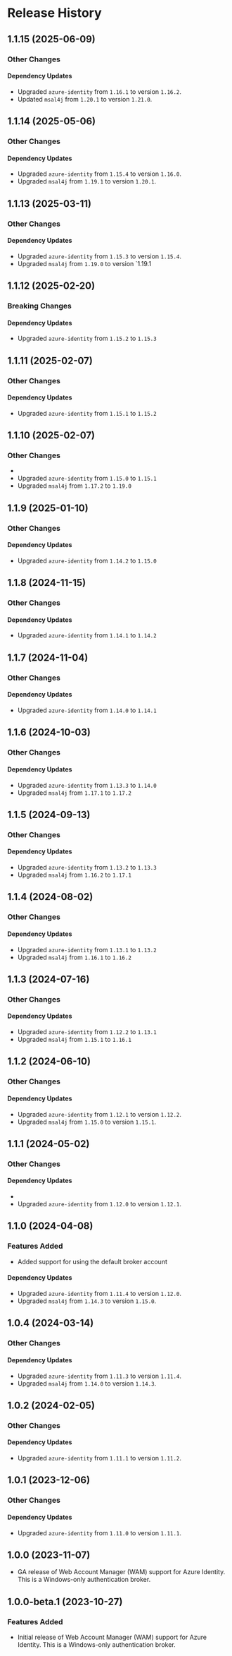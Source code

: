 # Release History

## 1.1.15 (2025-06-09)

### Other Changes

#### Dependency Updates

- Upgraded `azure-identity` from `1.16.1` to version `1.16.2`.
- Updated `msal4j` from `1.20.1` to version `1.21.0`.

## 1.1.14 (2025-05-06)

### Other Changes

#### Dependency Updates

- Upgraded `azure-identity` from `1.15.4` to version `1.16.0`.
- Upgraded `msal4j` from `1.19.1` to version `1.20.1`.

## 1.1.13 (2025-03-11)

### Other Changes

#### Dependency Updates

- Upgraded `azure-identity` from `1.15.3` to version `1.15.4`.
- Upgraded `msal4j` from `1.19.0` to version `1.19.1

## 1.1.12 (2025-02-20)

### Breaking Changes

#### Dependency Updates

- Upgraded `azure-identity` from `1.15.2` to `1.15.3`

## 1.1.11 (2025-02-07)

### Other Changes

#### Dependency Updates
- Upgraded `azure-identity` from `1.15.1` to `1.15.2`

## 1.1.10 (2025-02-07)

### Other Changes
- 
- Upgraded `azure-identity` from `1.15.0` to `1.15.1`
- Upgraded `msal4j` from `1.17.2` to `1.19.0`

## 1.1.9 (2025-01-10)

### Other Changes

#### Dependency Updates
- Upgraded `azure-identity` from `1.14.2` to `1.15.0`

## 1.1.8 (2024-11-15)

### Other Changes

#### Dependency Updates
- Upgraded `azure-identity` from `1.14.1` to `1.14.2` 

## 1.1.7 (2024-11-04)

### Other Changes

#### Dependency Updates
- Upgraded `azure-identity` from `1.14.0` to `1.14.1`

## 1.1.6 (2024-10-03)

### Other Changes

#### Dependency Updates
- Upgraded `azure-identity` from `1.13.3` to `1.14.0`
- Upgraded `msal4j` from `1.17.1` to `1.17.2`

## 1.1.5 (2024-09-13)

### Other Changes

#### Dependency Updates
- Upgraded `azure-identity` from `1.13.2` to `1.13.3`
- Upgraded `msal4j` from `1.16.2` to `1.17.1`

## 1.1.4 (2024-08-02)

### Other Changes

#### Dependency Updates
- Upgraded `azure-identity` from `1.13.1` to `1.13.2`
- Upgraded `msal4j` from `1.16.1` to `1.16.2`

## 1.1.3 (2024-07-16)

### Other Changes

#### Dependency Updates
- Upgraded `azure-identity` from `1.12.2` to `1.13.1`
- Upgraded `msal4j` from `1.15.1` to `1.16.1`

## 1.1.2 (2024-06-10)

### Other Changes

#### Dependency Updates

- Upgraded `azure-identity` from `1.12.1` to version `1.12.2`.
- Upgraded `msal4j` from `1.15.0` to version `1.15.1`.

## 1.1.1 (2024-05-02)

### Other Changes

#### Dependency Updates
- 
- Upgraded `azure-identity` from `1.12.0` to version `1.12.1`.

## 1.1.0 (2024-04-08)

### Features Added

- Added support for using the default broker account

#### Dependency Updates

- Upgraded `azure-identity` from `1.11.4` to version `1.12.0`.
- Upgraded `msal4j` from `1.14.3` to version `1.15.0`.

## 1.0.4 (2024-03-14)

### Other Changes

#### Dependency Updates

- Upgraded `azure-identity` from `1.11.3` to version `1.11.4`.
- Upgraded `msal4j` from `1.14.0` to version `1.14.3`.

## 1.0.2 (2024-02-05)

### Other Changes

#### Dependency Updates

- Upgraded `azure-identity` from `1.11.1` to version `1.11.2`.

## 1.0.1 (2023-12-06)

### Other Changes

#### Dependency Updates

- Upgraded `azure-identity` from `1.11.0` to version `1.11.1`.

## 1.0.0 (2023-11-07)
- GA release of Web Account Manager (WAM) support for Azure Identity. This is a Windows-only authentication broker.

## 1.0.0-beta.1 (2023-10-27)

### Features Added
- Initial release of Web Account Manager (WAM) support for Azure Identity. This is a Windows-only authentication broker.
